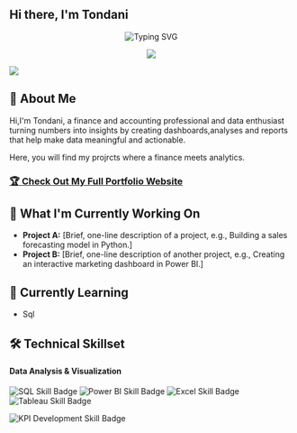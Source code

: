 ## Hi there, I'm Tondani

<div align="center">
  <!--  You can customize the typing text in the "lines=" section of the URL below -->
  <!--  For an ampersand (&), use &amp; (e.g., Analytics+%26+Optimization) -->
  <img src="https://readme-typing-svg.herokuapp.com?font=Fira+Code&pause=1000&color=2E9EF7&center=true&vCenter=true&width=435&lines=Data+Analysis+%7C;Turning+Data+into+visual+Insights+through+analytics;Transforming+data+into+dasboards+that+drive+decisions" alt="Typing SVG" />
</div>

<!-- 🔗 Update these links with your own social media and contact information -->
<p align="center">
  <a href="https://linkedin.com/in/tondani-tshisindi-380091279"><img src="https://img.shields.io/badge/LinkedIn-Connect-blue?style=for-the-badge&logo=linkedin"></a>
  
  <a href="mailto:tondanitshisindi@gmail.com"><img src="https://img.shields.io/badge/Email-Contact-green?style=for-the-badge&logo=gmail"></a>
</p>

## 🚀 About Me 
Hi,I'm Tondani, a finance and accounting professional and data enthusiast turning numbers into insights by creating dashboards,analyses and reports that help make data meaningful and actionable.

Here, you will find my projrcts where a finance meets analytics.

<!-- 🌐 Replace "your-username" with your actual GitHub username -->
### [🏆 Check Out My Full Portfolio Website](https://your-username.github.io/)
      
## 🔭 What I'm Currently Working On 

- **Project A:** [Brief, one-line description of a project, e.g., Building a sales forecasting model in Python.]  
- **Project B:** [Brief, one-line description of another project, e.g., Creating an interactive marketing dashboard in Power BI.]


## 🌱 Currently Learning 

- Sql

## 🛠️ Technical Skillset

<!-- This section uses Shields.io badges. You can customize them or create your own!-->

#### Data Analysis & Visualization
<p>
  <!-- 💡 Go to Shields.io to create your own badges -->
  <img src="https://img.shields.io/badge/SQL-Beginner-4479A1?style=flat&logo=mysql&logoColor=white" alt="SQL Skill Badge">
  <img src="https://img.shields.io/badge/Power%20BI-In Progress-F2C811?style=flat&logo=powerbi&logoColor=black" alt="Power BI Skill Badge">
  <img src="https://img.shields.io/badge/Excel-Intermediate-217346?style=flat&logo=microsoft-excel&logoColor=white" alt="Excel Skill Badge">
  <img src="https://img.shields.io/badge/Tableau-In Progress-E97627?style=flat&logo=tableau&logoColor=white" alt="Tableau Skill Badge">
</p>



  <img src="https://img.shields.io/badge/KPI%20Development-Expert-96CEB4?style=flat" alt="KPI Development Skill Badge">
</p>

